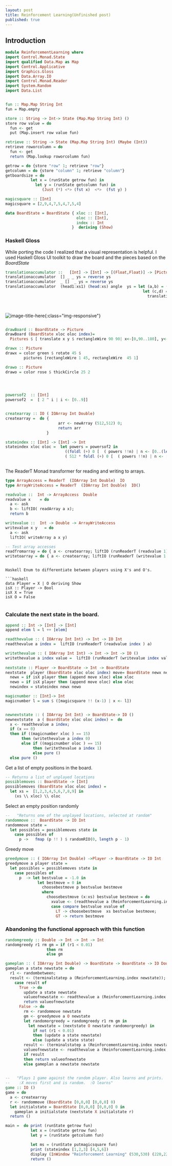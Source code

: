 ```yaml
---
layout: post
title: Reinforcement Learning(Unfinished post)
published: true
---
```


## Introduction





```haskell
module ReinforcementLearning where
import Control.Monad.State
import qualified Data.Map as Map
import Control.Applicative
import Graphics.Gloss
import Data.Array.IO
import Control.Monad.Reader
import System.Random
import Data.List
```


```haskell

fun :: Map.Map String Int
fun = Map.empty

store :: String -> Int-> State (Map.Map String Int) ()
store row value = do
  fun <- get
  put (Map.insert row value fun)

retrieve :: String -> State (Map.Map String Int) (Maybe (Int))
retrieve roworcolumn = do
  fun <- get
  return (Map.lookup roworcolumn fun) 

getrow = do {store "row" 1; retrieve "row"}  
getcolumn = do {store "column" 1; retrieve "column"}  
getboardsize = do   
           let x = (runState getrow fun) in
             let y = (runState getcolumn fun) in
                (Just (*) <*> (fst x)  <*>  (fst y) )
```

```haskell
magicsquare :: [Int]
magicsquare = [2,9,4,7,5,4,7,5,4] 

data BoardState = BoardState { xloc :: [Int],
                               oloc :: [Int],
                               index :: Int
                             }  deriving (Show)
```

### Haskell Gloss 

While porting the code I realized that a visual representation is helpful. I used Haskell Gloss UI toolkit to draw the board and the pieces based on the _BoardState_

```haskell
translationaccumulator ::   [Int] -> [Int] -> [(Float,Float)] -> [Picture] -> [Picture]
translationaccumulator  [] _ _ ys = reverse ys
translationaccumulator  _ []  _ ys = reverse ys
translationaccumulator  (head1:xs1) (head:xs) angle  ys = let (a,b) = (angle !!(head - 1)) in
                                                            let (c,d) = (angle  !!(head1 - 1)) in
                                                              translationaccumulator xs1 xs angle ( ((translate a b) $
                                                                                                 drawx ) : ((translate c d) $
                                                                                                 drawo ):ys)


```

![image-title-here](../images/grid.PNG){:class="img-responsive"}

```haskell

drawBoard :: BoardState -> Picture
drawBoard (BoardState xloc oloc index)=
  Pictures $ [ translate x y $ rectangleWire 90 90| x<-[0,90..180], y<-[0,90..180] ] ++ (translationaccumulator xloc oloc [(0,180),(90,180),(180,180),(0,90),(90,90),(180,90),(0,0),(90,0),(180,0)] [])

drawx :: Picture
drawx = color green $ rotate 45 $
        pictures [rectangleWire 1 45, rectangleWire  45 1] 

drawo :: Picture
drawo = color rose $ thickCircle 25 2

 

```
 
```haskell

powersof2  :: [Int]  
powersof2  =  [ 2 ^ i | i <- [0..9]]


createarray :: IO ( IOArray Int Double)
createarray =  do {
                       arr <- newArray (512,512) 0;
                       return arr
                  }

stateindex :: [Int] -> [Int] -> Int  
stateindex xloc oloc =  let powers = powersof2 in
                          ((foldl (+) 0 [  ( powers !!n) | n <- [0..(length xloc - 1)]]) +
                          ( 512 * foldl (+) 0 [  ( powers !!n) | n <- [0..(length oloc - 1)]]))
 
```

The ReaderT Monad transformer for reading and writing to arrays.


```haskell
type ArrayAccess = ReaderT  (IOArray Int Double)  IO 
type ArrayWriteAccess = ReaderT  (IOArray Int Double)  IO() 

readvalue ::  Int -> ArrayAccess  Double  
readvalue x    = do 
  a <- ask
  b <- liftIO( readArray a x);    
  return b

writevalue ::  Int -> Double -> ArrayWriteAccess   
writevalue x y   = do 
  a <- ask
  liftIO( writeArray a x y)    

-- Test array accesses
readfromarray = do { a <- createarray; liftIO (runReaderT (readvalue 1) a) }
writetoarray = do { a <- createarray; liftIO (runReaderT (writevalue 1 2) a) }
```
```

Haskell Enum to differentiate between players using X's and O's.

```haskell
data Player = X | O deriving Show
isX :: Player -> Bool
isX X = True
isX O = False 


```

### Calculate the next state in the board.


```haskell
append :: Int -> [Int] -> [Int]
append elem l = l ++ [elem]

readthevalue :: ( IOArray Int Int) -> Int -> IO Int
readthevalue a index =  liftIO (runReaderT (readvalue index ) a) 

writethevalue :: ( IOArray Int Int) -> Int -> Int -> IO ()
writethevalue a index value =  liftIO (runReaderT (writevalue index value) a) 
  
nextstate :: Player -> BoardState -> Int -> BoardState
nextstate  player (BoardState xloc oloc index) move= BoardState newx newo newindex where
  newx = if isX player then (append move xloc) else xloc
  newo = if isX player then (append move oloc) else oloc
  newindex = stateindex newx newo

magicnumber :: [Int]-> Int
magicnumber l = sum $ ([magicsquare !! (x-1) | x <- l])


newnextstate :: ( IOArray Int Int) -> BoardState-> IO ()
newnextstate  a ( BoardState xloc oloc index) =  do
  x <- readthevalue a index;
  if (x == 0)
  then if ((magicnumber xloc ) == 15)
       then (writethevalue a index 0)
       else if ((magicnumber oloc ) == 15)
            then (writethevalue a index 1)
            else pure ()
  else pure ()
```
Get a list of empty positions in the board.

```haskell
-- Returns a list of unplayed locations
possiblemoves :: BoardState -> [Int]
possiblemoves (BoardState xloc oloc index) =
  let xs =  [1,2,3,4,5,6,7,8,9] in
    (xs \\ xloc) \\ oloc

```

Select an empty position randomly

```haskell
--   "Returns one of the unplayed locations, selected at random"
randommove ::  BoardState -> IO Int
randommove state = 
  let possibles = possiblemoves state in
    case possibles of
      p ->   fmap (p !! ) $ randomRIO(0, length p - 1)
```
Greedy move
 
```haskell
greedymove :: ( IOArray Int Double) ->Player -> BoardState -> IO Int
greedymove a player state = 
  let possibles = possiblemoves state in
    case possibles of
      p  -> let bestvalue = -1.0 in
              let bestmove = 0 in
                choosebestmove p bestvalue bestmove
                where
                  choosebestmove (x:xs) bestvalue bestmove = do
                    xvalue <- (readthevalue a (ReinforcementLearning.index (nextstate player state x)));
                    case compare bestvalue xvalue of
                      LT -> choosebestmove  xs bestvalue bestmove;
                      GT -> return bestmove
```
### Abandoning the functional approach with this function

```haskell
randomgreedy :: Double -> Int -> Int -> Int
randomgreedy r1 rm gm = if (r1 < 0.01)
                  then rm
                  else gm

gameplan :: ( IOArray Int Double) -> BoardState -> BoardState -> IO Double 
gameplan a state newstate = do 
  r1 <- randombetween;
  result <- (terminalstatep a (ReinforcementLearning.index newstate));
    case result of
      True -> do
        update a state newstate
        valueofnewstate <- readthevalue a (ReinforcementLearning.index newstate)
        return valueofnewstate
      False -> do
        rm <- randommove newstate
        gm <- greedymove a O newstate
        let randomorgreedy = randomgreedy r1 rm gm in
          let newstate = (nextstate O newstate randomorgreedy) in
            if not (r1 < 0.01)
            then (update a state newstate)
            else (update a state state)
        result <- (terminalstatep a (ReinforcementLearning.index newstate));
        valueofnewstate <- readthevalue a (ReinforcementLearning.index newstate);
        if result
        then return valueofnewstate
        else gameplan a newstate newstate
  

--   "Plays 1 game against the random player. Also learns and prints.
--    :X moves first and is random.  :O learns"
game :: IO ()
game = do
  a <- createarray
  r <- randommove (BoardState [0,0,0] [0,0,0] 0)
  let initialstate = BoardState [0,0,0] [0,0,0] 0 in
    gameplan a initialstate (nextstate X initialstate r)
  return ()

```


```haskell
main =  do print (runState getrow fun)
           let x = (runState getrow fun)
           let y = (runState getcolumn fun)

           let ms = (runState putmagicsquare fun)
           print (stateindex [1,2,3] [4,5,6])
           display (InWindow "Reinforcement Learning" (530,530) (220,220)) (greyN 0.5)  (drawBoard (BoardState [1,2,3] [4,5,6] 1))
           return ()

```
